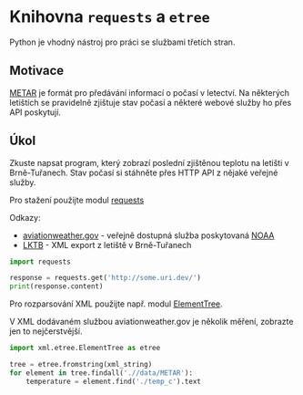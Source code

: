 # Knihovna `requests` a `etree`

Python je vhodný nástroj pro práci se službami třetích stran.

## Motivace

[METAR] je formát pro předávání informací o počasí v letectví. 
Na  některých letištích se pravidelně zjištuje stav počasí a 
některé webové služby ho přes API poskytují.  

## Úkol

Zkuste napsat program, který zobrazí poslední zjištěnou teplotu na 
letišti v Brně-Tuřanech. Stav počasí si stáhněte přes HTTP API 
z nějaké veřejné služby. 

Pro stažení použijte modul [requests]  

Odkazy:
- [aviationweather.gov] - veřejně dostupná služba poskytovaná [NOAA] 
- [LKTB] - XML export z letiště v Brně-Tuřanech

```python
import requests

response = requests.get('http://some.uri.dev/')
print(response.content)
```

Pro rozparsování XML použijte např. modul [ElementTree]. 

V XML dodávaném službou aviationweather.gov  je několik měření, zobrazte jen to 
nejčerstvější.  

```python
import xml.etree.ElementTree as etree

tree = etree.fromstring(xml_string)
for element in tree.findall('.//data/METAR'):
    temperature = element.find('./temp_c').text
```

[METAR]: https://en.wikipedia.org/wiki/METAR
[aviationweather.gov]: https://aviationweather.gov/adds/dataserver
[LKTB]: https://aviationweather.gov/adds/dataserver_current/httpparam?dataSource=metars&requestType=retrieve&format=xml&stationString=LKTB&hoursBeforeNow=2
[NOAA]: http://www.noaa.gov/
[requests]: http://docs.python-requests.org/en/master/
[ElementTree]: https://docs.python.org/3.5/library/xml.etree.elementtree.html